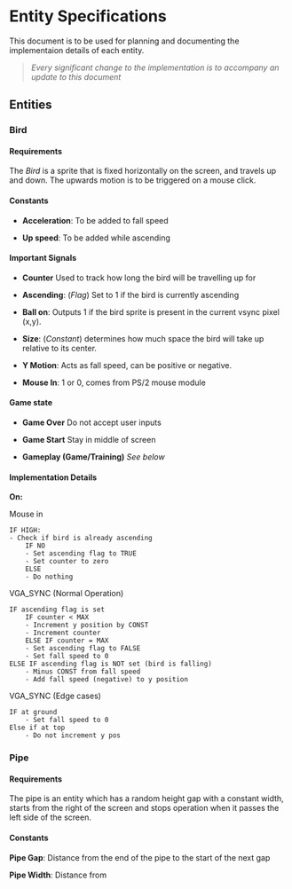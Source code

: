 # Entity Specifications

This document is to be used for planning and documenting the implementaion details of each entity.

> _Every significant change to the implementation is to accompany an update to this document_

## Entities

### Bird

#### Requirements

The _Bird_ is a sprite that is fixed horizontally on the screen, and travels up and down. The upwards motion is to be triggered on a mouse click.

#### Constants

- **Acceleration**: To be added to fall speed

- **Up speed**: To be added while ascending

#### Important Signals

- **Counter** Used to track how long the bird will be travelling up for

- **Ascending**: (_Flag_) Set to 1 if the bird is currently ascending

- **Ball on**: Outputs 1 if the bird sprite is present in the current vsync pixel (x,y).

- **Size**: (_Constant_) determines how much space the bird will take up relative to its center.

- **Y Motion**: Acts as fall speed, can be positive or negative.

- **Mouse In**: 1 or 0, comes from PS/2 mouse module

#### Game state

- **Game Over**
Do not accept user inputs

- **Game Start** 
Stay in middle of screen

- **Gameplay (Game/Training)**
*See below*

#### Implementation Details

**On:**

Mouse in

```
IF HIGH:
- Check if bird is already ascending
    IF NO
    - Set ascending flag to TRUE
    - Set counter to zero
    ELSE
    - Do nothing
```

VGA_SYNC (Normal Operation)

```
IF ascending flag is set
    IF counter < MAX
    - Increment y position by CONST
    - Increment counter
    ELSE IF counter = MAX
    - Set ascending flag to FALSE
    - Set fall speed to 0
ELSE IF ascending flag is NOT set (bird is falling)
    - Minus CONST from fall speed
    - Add fall speed (negative) to y position
```

VGA_SYNC (Edge cases)

```
IF at ground
    - Set fall speed to 0
Else if at top
    - Do not increment y pos
```

### Pipe

#### Requirements

The pipe is an entity which has a random height gap with a constant width, starts from the right of the screen and stops operation when it passes the left side of the screen.

#### Constants

**Pipe Gap**: Distance from the end of the pipe to the start of the next gap

**Pipe Width**: Distance from
